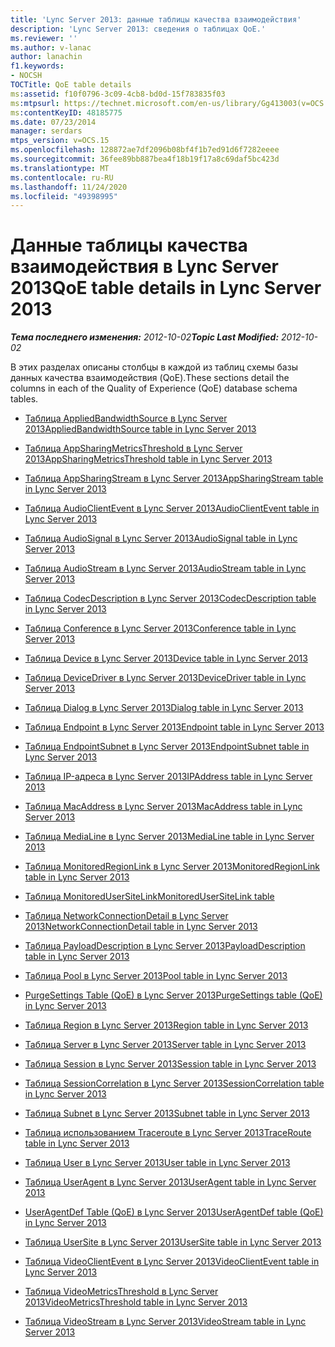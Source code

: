 ```yaml
---
title: 'Lync Server 2013: данные таблицы качества взаимодействия'
description: 'Lync Server 2013: сведения о таблицах QoE.'
ms.reviewer: ''
ms.author: v-lanac
author: lanachin
f1.keywords:
- NOCSH
TOCTitle: QoE table details
ms:assetid: f10f0796-3c09-4cb8-bd0d-15f783835f03
ms:mtpsurl: https://technet.microsoft.com/en-us/library/Gg413003(v=OCS.15)
ms:contentKeyID: 48185775
ms.date: 07/23/2014
manager: serdars
mtps_version: v=OCS.15
ms.openlocfilehash: 128872ae7df2096b08bf4f1b7ed91d6f7282eeee
ms.sourcegitcommit: 36fee89bb887bea4f18b19f17a8c69daf5bc423d
ms.translationtype: MT
ms.contentlocale: ru-RU
ms.lasthandoff: 11/24/2020
ms.locfileid: "49398995"
---
```

# <a name="qoe-table-details-in-lync-server-2013"></a><span data-ttu-id="57ce7-103">Данные таблицы качества взаимодействия в Lync Server 2013</span><span class="sxs-lookup"><span data-stu-id="57ce7-103">QoE table details in Lync Server 2013</span></span>

<div data-xmlns="http://www.w3.org/1999/xhtml">

<div class="topic" data-xmlns="http://www.w3.org/1999/xhtml" data-msxsl="urn:schemas-microsoft-com:xslt" data-cs="https://msdn.microsoft.com/">

<div data-asp="https://msdn2.microsoft.com/asp">



</div>

<div id="mainSection">

<div id="mainBody"><span data-ttu-id="57ce7-104">

<span> </span></span><span class="sxs-lookup"><span data-stu-id="57ce7-104">

<span> </span></span></span>

<span data-ttu-id="57ce7-105">_**Тема последнего изменения:** 2012-10-02_</span><span class="sxs-lookup"><span data-stu-id="57ce7-105">_**Topic Last Modified:** 2012-10-02_</span></span>

<span data-ttu-id="57ce7-106">В этих разделах описаны столбцы в каждой из таблиц схемы базы данных качества взаимодействия (QoE).</span><span class="sxs-lookup"><span data-stu-id="57ce7-106">These sections detail the columns in each of the Quality of Experience (QoE) database schema tables.</span></span>

  - [<span data-ttu-id="57ce7-107">Таблица AppliedBandwidthSource в Lync Server 2013</span><span class="sxs-lookup"><span data-stu-id="57ce7-107">AppliedBandwidthSource table in Lync Server 2013</span></span>](lync-server-2013-appliedbandwidthsource-table.md)

  - [<span data-ttu-id="57ce7-108">Таблица AppSharingMetricsThreshold в Lync Server 2013</span><span class="sxs-lookup"><span data-stu-id="57ce7-108">AppSharingMetricsThreshold table in Lync Server 2013</span></span>](lync-server-2013-appsharingmetricsthreshold-table.md)

  - [<span data-ttu-id="57ce7-109">Таблица AppSharingStream в Lync Server 2013</span><span class="sxs-lookup"><span data-stu-id="57ce7-109">AppSharingStream table in Lync Server 2013</span></span>](lync-server-2013-appsharingstream-table.md)

  - [<span data-ttu-id="57ce7-110">Таблица AudioClientEvent в Lync Server 2013</span><span class="sxs-lookup"><span data-stu-id="57ce7-110">AudioClientEvent table in Lync Server 2013</span></span>](lync-server-2013-audioclientevent-table.md)

  - [<span data-ttu-id="57ce7-111">Таблица AudioSignal в Lync Server 2013</span><span class="sxs-lookup"><span data-stu-id="57ce7-111">AudioSignal table in Lync Server 2013</span></span>](lync-server-2013-audiosignal-table.md)

  - [<span data-ttu-id="57ce7-112">Таблица AudioStream в Lync Server 2013</span><span class="sxs-lookup"><span data-stu-id="57ce7-112">AudioStream table in Lync Server 2013</span></span>](lync-server-2013-audiostream-table.md)

  - [<span data-ttu-id="57ce7-113">Таблица CodecDescription в Lync Server 2013</span><span class="sxs-lookup"><span data-stu-id="57ce7-113">CodecDescription table in Lync Server 2013</span></span>](lync-server-2013-codecdescription-table.md)

  - [<span data-ttu-id="57ce7-114">Таблица Conference в Lync Server 2013</span><span class="sxs-lookup"><span data-stu-id="57ce7-114">Conference table in Lync Server 2013</span></span>](lync-server-2013-conference-table.md)

  - [<span data-ttu-id="57ce7-115">Таблица Device в Lync Server 2013</span><span class="sxs-lookup"><span data-stu-id="57ce7-115">Device table in Lync Server 2013</span></span>](lync-server-2013-device-table.md)

  - [<span data-ttu-id="57ce7-116">Таблица DeviceDriver в Lync Server 2013</span><span class="sxs-lookup"><span data-stu-id="57ce7-116">DeviceDriver table in Lync Server 2013</span></span>](lync-server-2013-devicedriver-table.md)

  - [<span data-ttu-id="57ce7-117">Таблица Dialog в Lync Server 2013</span><span class="sxs-lookup"><span data-stu-id="57ce7-117">Dialog table in Lync Server 2013</span></span>](lync-server-2013-dialog-table.md)

  - [<span data-ttu-id="57ce7-118">Таблица Endpoint в Lync Server 2013</span><span class="sxs-lookup"><span data-stu-id="57ce7-118">Endpoint table in Lync Server 2013</span></span>](lync-server-2013-endpoint-table.md)

  - [<span data-ttu-id="57ce7-119">Таблица EndpointSubnet в Lync Server 2013</span><span class="sxs-lookup"><span data-stu-id="57ce7-119">EndpointSubnet table in Lync Server 2013</span></span>](lync-server-2013-endpointsubnet-table.md)

  - [<span data-ttu-id="57ce7-120">Таблица IP-адреса в Lync Server 2013</span><span class="sxs-lookup"><span data-stu-id="57ce7-120">IPAddress table in Lync Server 2013</span></span>](lync-server-2013-ipaddress-table.md)

  - [<span data-ttu-id="57ce7-121">Таблица MacAddress в Lync Server 2013</span><span class="sxs-lookup"><span data-stu-id="57ce7-121">MacAddress table in Lync Server 2013</span></span>](lync-server-2013-macaddress-table.md)

  - [<span data-ttu-id="57ce7-122">Таблица MediaLine в Lync Server 2013</span><span class="sxs-lookup"><span data-stu-id="57ce7-122">MediaLine table in Lync Server 2013</span></span>](lync-server-2013-medialine-table.md)

  - [<span data-ttu-id="57ce7-123">Таблица MonitoredRegionLink в Lync Server 2013</span><span class="sxs-lookup"><span data-stu-id="57ce7-123">MonitoredRegionLink table in Lync Server 2013</span></span>](lync-server-2013-monitoredregionlink-table.md)

  - [<span data-ttu-id="57ce7-124">Таблица MonitoredUserSiteLink</span><span class="sxs-lookup"><span data-stu-id="57ce7-124">MonitoredUserSiteLink table</span></span>](monitoredusersitelink-table.md)

  - [<span data-ttu-id="57ce7-125">Таблица NetworkConnectionDetail в Lync Server 2013</span><span class="sxs-lookup"><span data-stu-id="57ce7-125">NetworkConnectionDetail table in Lync Server 2013</span></span>](lync-server-2013-networkconnectiondetail-table.md)

  - [<span data-ttu-id="57ce7-126">Таблица PayloadDescription в Lync Server 2013</span><span class="sxs-lookup"><span data-stu-id="57ce7-126">PayloadDescription table in Lync Server 2013</span></span>](lync-server-2013-payloaddescription-table.md)

  - [<span data-ttu-id="57ce7-127">Таблица Pool в Lync Server 2013</span><span class="sxs-lookup"><span data-stu-id="57ce7-127">Pool table in Lync Server 2013</span></span>](lync-server-2013-pool-table.md)

  - [<span data-ttu-id="57ce7-128">PurgeSettings Table (QoE) в Lync Server 2013</span><span class="sxs-lookup"><span data-stu-id="57ce7-128">PurgeSettings table (QoE) in Lync Server 2013</span></span>](lync-server-2013-purgesettings-table-qoe.md)

  - [<span data-ttu-id="57ce7-129">Таблица Region в Lync Server 2013</span><span class="sxs-lookup"><span data-stu-id="57ce7-129">Region table in Lync Server 2013</span></span>](lync-server-2013-region-table.md)

  - [<span data-ttu-id="57ce7-130">Таблица Server в Lync Server 2013</span><span class="sxs-lookup"><span data-stu-id="57ce7-130">Server table in Lync Server 2013</span></span>](lync-server-2013-server-table.md)

  - [<span data-ttu-id="57ce7-131">Таблица Session в Lync Server 2013</span><span class="sxs-lookup"><span data-stu-id="57ce7-131">Session table in Lync Server 2013</span></span>](lync-server-2013-session-table.md)

  - [<span data-ttu-id="57ce7-132">Таблица SessionCorrelation в Lync Server 2013</span><span class="sxs-lookup"><span data-stu-id="57ce7-132">SessionCorrelation table in Lync Server 2013</span></span>](lync-server-2013-sessioncorrelation-table.md)

  - [<span data-ttu-id="57ce7-133">Таблица Subnet в Lync Server 2013</span><span class="sxs-lookup"><span data-stu-id="57ce7-133">Subnet table in Lync Server 2013</span></span>](lync-server-2013-subnet-table.md)

  - [<span data-ttu-id="57ce7-134">Таблица использованием Traceroute в Lync Server 2013</span><span class="sxs-lookup"><span data-stu-id="57ce7-134">TraceRoute table in Lync Server 2013</span></span>](lync-server-2013-traceroute-table.md)

  - [<span data-ttu-id="57ce7-135">Таблица User в Lync Server 2013</span><span class="sxs-lookup"><span data-stu-id="57ce7-135">User table in Lync Server 2013</span></span>](lync-server-2013-user-table.md)

  - [<span data-ttu-id="57ce7-136">Таблица UserAgent в Lync Server 2013</span><span class="sxs-lookup"><span data-stu-id="57ce7-136">UserAgent table in Lync Server 2013</span></span>](lync-server-2013-useragent-table.md)

  - [<span data-ttu-id="57ce7-137">UserAgentDef Table (QoE) в Lync Server 2013</span><span class="sxs-lookup"><span data-stu-id="57ce7-137">UserAgentDef table (QoE) in Lync Server 2013</span></span>](lync-server-2013-useragentdef-table-qoe.md)

  - [<span data-ttu-id="57ce7-138">Таблица UserSite в Lync Server 2013</span><span class="sxs-lookup"><span data-stu-id="57ce7-138">UserSite table in Lync Server 2013</span></span>](lync-server-2013-usersite-table.md)

  - [<span data-ttu-id="57ce7-139">Таблица VideoClientEvent в Lync Server 2013</span><span class="sxs-lookup"><span data-stu-id="57ce7-139">VideoClientEvent table in Lync Server 2013</span></span>](lync-server-2013-videoclientevent-table.md)

  - [<span data-ttu-id="57ce7-140">Таблица VideoMetricsThreshold в Lync Server 2013</span><span class="sxs-lookup"><span data-stu-id="57ce7-140">VideoMetricsThreshold table in Lync Server 2013</span></span>](lync-server-2013-videometricsthreshold-table.md)

  - [<span data-ttu-id="57ce7-141">Таблица VideoStream в Lync Server 2013</span><span class="sxs-lookup"><span data-stu-id="57ce7-141">VideoStream table in Lync Server 2013</span></span>](lync-server-2013-videostream-table.md)

<span data-ttu-id="57ce7-142"></div>

<span> </span>

</div>

</div>

</span><span class="sxs-lookup"><span data-stu-id="57ce7-142"></div>

<span> </span>

</div>

</div>

</span></span></div>

